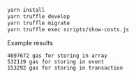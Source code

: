 ```bash
yarn install
yarn truffle develop
yarn truffle migrate
yarn truffle exec scripts/show-costs.js
```

Example results

```
4697672 gas for storing in array
532119 gas for storing in event
153292 gas for storing in transaction
```
